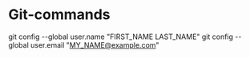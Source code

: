 # Git-commands

git config --global user.name "FIRST_NAME LAST_NAME"
git config --global user.email "MY_NAME@example.com"
